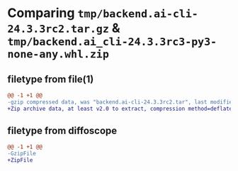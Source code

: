 # Comparing `tmp/backend.ai-cli-24.3.3rc2.tar.gz` & `tmp/backend.ai_cli-24.3.3rc3-py3-none-any.whl.zip`

## filetype from file(1)

```diff
@@ -1 +1 @@
-gzip compressed data, was "backend.ai-cli-24.3.3rc2.tar", last modified: Tue Apr 30 06:26:17 2024, max compression
+Zip archive data, at least v2.0 to extract, compression method=deflate
```

## filetype from diffoscope

```diff
@@ -1 +1 @@
-GzipFile
+ZipFile
```

